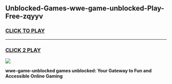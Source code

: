 
## Unblocked-Games-wwe-game-unblocked-Play-Free-zqyyv
<h3>
<a href="https://premium76.site?title=wwe-game-unblocked&ref=18A1">CLICK TO PLAY</a></h3>
<hr>

<h3>
<a href="https://premium76.site?title=wwe-game-unblocked&ref=18A1">CLICK 2 PLAY</a>
  
</h3>

<a href="https://premium76.site?title=wwe-game-unblocked&ref=18A1"><img src="https://clearcache.store/games.png"></a>


**wwe-game-unblocked games unblocked: Your Gateway to Fun and Accessible Online Gaming**

